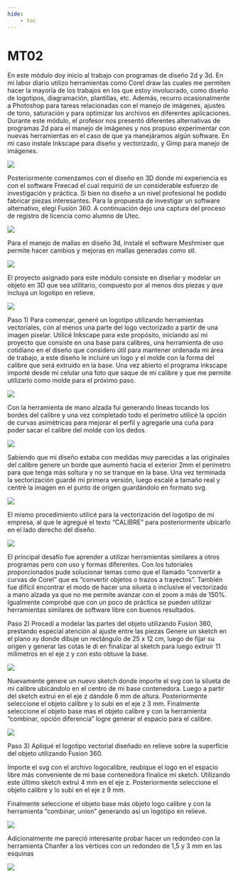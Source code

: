 ```yaml
---
hide:
    - toc
---
```


# MT02

En este módulo doy inicio al trabajo con programas de diseño 2d y 3d.
En mi labor diario utilizo herramientas como Corel draw las cuales me permiten hacer la mayoría de los trabajos en los que estoy involucrado, como diseño de logotipos, diagramación, plantillas, etc. 
Además, recurro ocasionalmente a Photoshop para tareas relacionadas con el manejo de imágenes,  ajustes de tono, saturación y  para optimizar los archivos en diferentes aplicaciones.
Durante este módulo, el  profesor nos presentó diferentes alternativas de programas 2d para el manejo de imágenes y nos propuso experimentar con nuevas herramientas en el caso de que ya manejáramos algún software.
En mi caso instale Inkscape para diseño y vectorizado, y Gimp para manejo de imágenes.


![](../images/mt02/calibre.jpg)

Posteriormente comenzamos con el diseño en 3D donde mi experiencia es con el software  Freecad el cual requirió de un considerable esfuerzo de investigación y práctica. Si bien no diseño a un nivel profesional he podido fabricar piezas interesantes.
Para la propuesta de investigar un software alternativo, elegí Fusión 360.
A continuación dejo una captura del proceso de registro de licencia como alumno de Utec.

![](../images/MT01/scorpio_blow.jpg)

Para el manejo de mallas en diseño 3d,  instalé el software Meshmixer que permite hacer cambios y mejoras en mallas generadas como stl. 

![](../images/MT01/scorpio_blow.jpg)

El proyecto asignado para este módulo consiste en diseñar y modelar un objeto en 3D que sea utilitario, compuesto por al menos dos piezas y que incluya un logotipo en relieve.

![](../images/MT01/scorpio_blow.jpg)

Paso 1)
Para comenzar, generé un logotipo utilizando herramientas vectoriales, con al menos una parte del logo vectorizado a partir de una imagen pixelar.
Utilicé Inkscape para este propósito, iniciando así mi proyecto que consiste en una base para calibres, una herramienta de uso cotidiano en el diseño que considero útil para mantener ordenada mi área de trabajo, a este diseño le incluiré un logo y el molde con la forma del calibre que será extruido en la base.
Una vez abierto el programa inkscape importé desde mi celular una foto que saque de mi calibre y que me permite utilizarlo como molde para el próximo paso.

![](../images/mt02/calibre.jpg)

Con la herramienta de mano alzada fui generando líneas tocando los bordes del calibre y una vez completado todo el perímetro utilicé la opción de curvas asimétricas para mejorar el perfil y agregarle una cuña para poder sacar el calibre del molde con los dedos. 

![](../images/mt02/vectorizado1.jpg)

Sabiendo que mi diseño estaba con medidas muy parecidas a las originales del calibre genere un borde que aumentó hacia el exterior 2mm el perímetro para que tenga más soltura y no se tranque en la base.
Una vez terminada la sectorización guardé mi primera versión, luego escalé a tamaño real y centré la imagen en el punto de origen guardándolo en formato svg.

![](../images/mt02/vectorizado.jpg)

El mismo procedimiento utilicé para la vectorización del logotipo de mi empresa, al que le agregué el texto “CALIBRE” para posteriormente ubicarlo en el lado derecho del diseño.

![](../images/mt02/vectorizadologo.jpg)

El principal desafío fue aprender a utilizar herramientas similares a otros programas pero con uso y formas diferentes. 
Con los tutoriales proporcionados pude solucionar temas como que el llamado “convertir a curvas de Corel” que es “convertir objetos o trazos a trayectos”.
También fue difícil encontrar el modo de hacer una silueta o inclusive el vectorizado a mano alzada ya que no me permite avanzar con el zoom a más de 150%.
Igualmente comprobé que con un poco de práctica se pueden utilizar herramientas similares de software libre con buenos resultados. 




Paso 2)
Procedí a modelar las partes del objeto utilizando Fusion 360, prestando especial atención al ajuste entre las piezas
Genere un sketch en el plano xy donde dibuje un rectángulo de 25 x 12 cm, luego de fijar su origen y generar las cotas le di en finalizar al sketch para luego extruir 11 milimetros en el eje z y con esto obtuve la base.

![](../images/mt02/base.jpg)


Nuevamente genere un nuevo sketch donde importe el svg con la silueta de mi calibre ubicándolo en el centro de mi base contenedora.
Luego a partir del sketch extrui en el eje z dándole 6 mm de altura.
Posteriormente seleccione el objeto calibre y lo subi en el eje z 3 mm.
Finalmente seleccione el objeto base mas el objeto calibre y con la herramienta “combinar, opción diferencia”  logre generar el espacio para el calibre.

![](../images/mt02/vaciado.jpg)


Paso 3)
Apliqué el logotipo vectorial diseñado en relieve sobre la superficie del objeto utilizando Fusion 360.

Importe el svg con el archivo logocalibre, reubique el logo en el espacio libre más conveniente de mi base contenedora finalice mi sketch.
Utilizando este último sketch extrui 4 mm en el eje z.
Posteriormente seleccione el objeto calibre y lo subí en el eje z 9 mm.

[](../images/mt02/logo2.jpg)

Finalmente seleccione el objeto base más objeto logo calibre y con la herramienta “combinar, union”  generando asi un logotipo en relieve.

![](../images/mt02/terminado.jpg)

Adicionalmente me pareció interesante probar hacer un redondeo con la herramienta Chanfer a los vértices con un redondeo de 1,5 y 3 mm en las esquinas

![](../images/mt02/chanfer2.jpg)